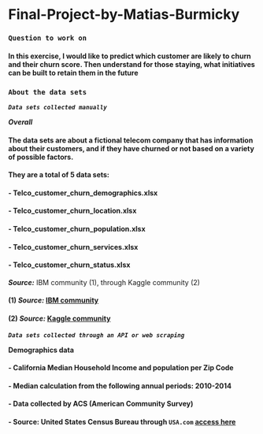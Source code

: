 # Final-Project-by-Matias-Burmicky

### `Question to work on`

#### In this exercise, I would like to predict which customer are likely to churn and their churn score. Then understand for those staying, what initiatives can be built to retain them in the future

### `About the data sets`

***`Data sets collected manually`***

***Overall*** 

#### The data sets are about a fictional telecom company that has information about their customers, and if they have churned or not based on a variety of possible factors. 

#### They are a total of 5 data sets:
#### - Telco_customer_churn_demographics.xlsx
#### - Telco_customer_churn_location.xlsx
#### - Telco_customer_churn_population.xlsx
#### - Telco_customer_churn_services.xlsx
#### - Telco_customer_churn_status.xlsx

***Source:*** IBM community (1), through Kaggle community (2)

#### (1) ***Source:*** [IBM community](https://community.ibm.com/community/user/businessanalytics/blogs/steven-macko/2019/07/11/telco-customer-churn-1113)

#### (2) ***Source:*** [Kaggle community](https://www.kaggle.com/datasets/ylchang/telco-customer-churn-1113/data?select=Telco_customer_churn_status.xlsx)


***`Data sets collected through an API or web scraping`***

**Demographics data**

#### - California Median Household Income and population per Zip Code
#### - Median calculation from the following annual periods: 2010-2014
#### - Data collected by ACS (American Community Survey) 
#### - Source: United States Census Bureau through `USA.com` [access here](http://www.usa.com/rank/california-state--median-household-income--zip-code-rank.htm?hl=&hlst=&wist=&yr=9000&dis=&sb=DESC&plow=&phigh=&ps=)

